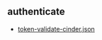 
## authenticate
- [token-validate-cinder.json](https://godleon.github.io/osp_test_results/0.2.62/token-validate-cinder})

